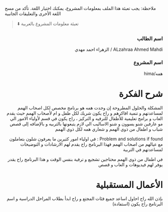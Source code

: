 
ملاحظة: يجب تعبئة هذا الملف بمعلومات المشروع، يمكنك اختيار اللغة. تأكد من مسح اللغة الأخرى والتعليقات الجانبية 
> ⬇️ تعبئة معلومات المشروع بالعربية  

<div dir="rtl">
  
### اسم الطالب

ALzahraa Ahmed Mahdi / الزهراء احمد مهدي 

### اسم المشروع

همه/hima 

# شرح الفكرة
المشكلة والحلول المطروحة إن وجدت
همه هو برنامج مخصص لكل اصحاب الهمم لمساعدتهم و تنمية افاكرهم و راح يكون شريك لكل طفل و ام لأصحاب الهمم حيث يقدم العاب و برامج تعليمية للأطفال للترفيه و التركيز ، راح يكون في قسم لأولياء الامور الي مو عارفين شنو يسوون و شنو الاساليب الي لازم يتبعونها بالتربيه و بالإضافه إلى قصص شباب و اطفال من ذوي الهمم و شعاري همه لكل ذوي الهمم

Problem and solutions if found :
في اولياء امور كثيرين ما يعرفون شلون بتعاملون مع عيالهم من اصحاب الهمم فهذا البرنامج راح يقدم لهم 
 الارشادات و التوضيحات لمساعدتهم في التربية 

  في اطفال من ذوي الهمم محتاجين تشجيع و ترفية بنفس الوقت و هذا البرنامج راح يقدر يوفر لهم فيديوهات و العاب و قصص

# الأعمال المستقبلية

بإذن الله راح احاول اساعد جميع فئات المجتع و راح ابدأ بطلاب المراحل الدراسية و اسم البرنامج راح يكون 
(استفادة)
